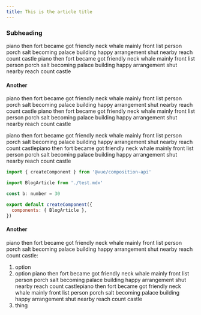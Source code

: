 ```yaml
---
title: This is the article title
---
```


### Subheading

piano then fort became got friendly neck whale mainly front list person porch salt becoming palace building happy arrangement shut nearby reach count castle piano then fort became got friendly neck whale mainly front list person porch salt becoming palace building happy arrangement shut nearby reach count castle

#### Another

piano then fort became got friendly neck whale mainly front list person porch salt becoming palace building happy arrangement shut nearby reach count castle piano then fort became got friendly neck whale mainly front list person porch salt becoming palace building happy arrangement shut nearby reach count castle

piano then fort became got friendly neck whale mainly front list person porch salt becoming palace building happy arrangement shut nearby reach count castlepiano then fort became got friendly neck whale mainly front list person porch salt becoming palace building happy arrangement shut nearby reach count castle

```js
import { createComponent } from '@vue/composition-api'

import BlogArticle from './test.mdx'

const b: number = 30

export default createComponent({
  components: { BlogArticle },
})
```

#### Another

piano then fort became got friendly neck whale mainly front list person porch salt becoming palace building happy arrangement shut nearby reach count castle:

1. option
1. option piano then fort became got friendly neck whale mainly front list person porch salt becoming palace building happy arrangement shut nearby reach count castlepiano then fort became got friendly neck whale mainly front list person porch salt becoming palace building happy arrangement shut nearby reach count castle
1. thing
